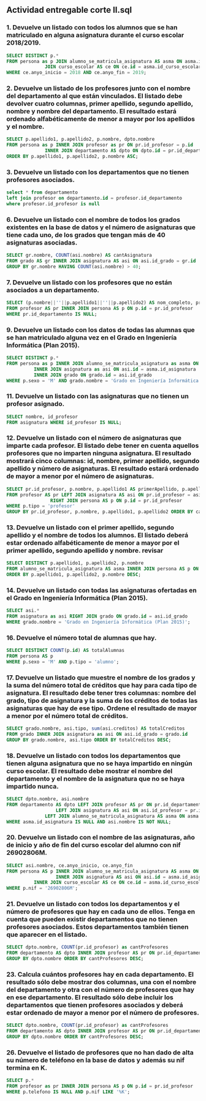 ## Actividad entregable corte II.sql

### 1. Devuelve un listado con todos los alumnos que se han matriculado en alguna asignatura durante el curso escolar 2018/2019.

```sql
SELECT DISTINCT p.*
FROM persona as p JOIN alumno_se_matricula_asignatura AS asma ON asma.id_alumno = p.id
	          JOIN curso_escolar AS ce ON ce.id = asma.id_curso_escolar
WHERE ce.anyo_inicio = 2018 AND ce.anyo_fin = 2019;
```

### 2. Devuelve un listado de los profesores junto con el nombre del departamento al que están vinculados. El listado debe devolver cuatro columnas, primer apellido, segundo apellido, nombre y nombre del departamento. El resultado estará ordenado alfabéticamente de menor a mayor por los apellidos y el nombre.

```sql
SELECT p.apellido1, p.apellido2, p.nombre, dpto.nombre
FROM persona as p INNER JOIN profesor as pr ON pr.id_profesor = p.id
        	  INNER JOIN departamento AS dpto ON dpto.id = pr.id_departamento
ORDER BY p.apellido1, p.apellido2, p.nombre ASC;
```

### 3. Devuelve un listado con los departamentos que no tienen profesores asociados.

```sql
select * from departamento
left join profesor on departamento.id = profesor.id_departamento
where profesor.id_profesor is null
```

### 6. Devuelve un listado con el nombre de todos los grados existentes en la base de datos y el número de asignaturas que tiene cada uno, de los grados que tengan más de 40 asignaturas asociadas.
```sql
SELECT gr.nombre, COUNT(asi.nombre) AS cantAsignatura
FROM grado AS gr INNER JOIN asignatura AS asi ON asi.id_grado = gr.id
GROUP BY gr.nombre HAVING COUNT(asi.nombre) > 40;
```

### 7. Devuelve un listado con los profesores que no están asociados a un departamento.
```sql
SELECT (p.nombre||''||p.apellido1||''||p.apellido2) AS nom_completo, pr.id_departamento
FROM profesor AS pr INNER JOIN persona AS p ON p.id = pr.id_profesor
WHERE pr.id_departamento IS NULL;
```

### 9. Devuelve un listado con los datos de todas las alumnas que se han matriculado alguna vez en el Grado en Ingeniería Informática (Plan 2015).
```sql
SELECT DISTINCT p.*
FROM persona as p INNER JOIN alumno_se_matricula_asignatura as asma ON asma.id_alumno = p.id
		  INNER JOIN asignatura as asi ON asi.id = asma.id_asignatura
		  INNER JOIN grado ON grado.id = asi.id_grado
WHERE p.sexo = 'M' AND grado.nombre = 'Grado en Ingeniería Informática (Plan 2015)';
```

### 11. Devuelve un listado con las asignaturas que no tienen un profesor asignado.
```sql
SELECT nombre, id_profesor
FROM asignatura WHERE id_profesor IS NULL;
```
### 12.	Devuelve un listado con el número de asignaturas que imparte cada profesor. El listado debe tener en cuenta aquellos profesores que no imparten ninguna asignatura. El resultado mostrará cinco columnas: id, nombre, primer apellido, segundo apellido y número de asignaturas. El resultado estará ordenado de mayor a menor por el número de asignaturas.
```sql
SELECT pr.id_profesor, p.nombre, p.apellido1 AS primerApellido, p.apellido2 AS segundoApellido, COUNT(asi.id) AS cantAsignaturas
FROM profesor AS pr LEFT JOIN asignatura AS asi ON pr.id_profesor = asi.id_profesor
	            RIGHT JOIN persona AS p ON p.id = pr.id_profesor
WHERE p.tipo = 'profesor'					   
GROUP BY pr.id_profesor, p.nombre, p.apellido1, p.apellido2 ORDER BY cantAsignaturas DESC;
```
### 13. Devuelve un listado con el primer apellido, segundo apellido y el nombre de todos los alumnos. El listado deberá estar ordenado alfabéticamente de menor a mayor por el primer apellido, segundo apellido y nombre. revisar
```sql
SELECT DISTINCT p.apellido1, p.apellido2, p.nombre
FROM alumno_se_matricula_asignatura AS asma INNER JOIN persona AS p ON p.id = asma.id_alumno
ORDER BY p.apellido1, p.apellido2, p.nombre DESC;
```

### 14. Devuelve un listado con todas las asignaturas ofertadas en el Grado en Ingeniería Informática (Plan 2015).
```sql
SELECT asi.*
FROM asignatura as asi RIGHT JOIN grado ON grado.id = asi.id_grado
WHERE grado.nombre = 'Grado en Ingeniería Informática (Plan 2015)';
```

### 16. Devuelve el número total de alumnas que hay.
```sql
SELECT DISTINCT COUNT(p.id) AS totalAlumnas
FROM persona AS p
WHERE p.sexo = 'M' AND p.tipo = 'alumno';
```

### 17. Devuelve un listado que muestre el nombre de los grados y la suma del número total de créditos que hay para cada tipo de asignatura. El resultado debe tener tres columnas: nombre del grado, tipo de asignatura y la suma de los créditos de todas las asignaturas que hay de ese tipo. Ordene el resultado de mayor a menor por el número total de créditos.
```sql
SELECT grado.nombre, asi.tipo, sum(asi.creditos) AS totalCreditos
FROM grado INNER JOIN asignatura as asi ON asi.id_grado = grado.id
GROUP BY grado.nombre, asi.tipo ORDER BY totalCreditos DESC;
```

### 18.	Devuelve un listado con todos los departamentos que tienen alguna asignatura que no se haya impartido en ningún curso escolar. El resultado debe mostrar el nombre del departamento y el nombre de la asignatura que no se haya impartido nunca.
```sql
SELECT dpto.nombre, asi.nombre
FROM departamento AS dpto LEFT JOIN profesor AS pr ON pr.id_departamento = dpto.id
		          LEFT JOIN asignatura AS asi ON asi.id_profesor = pr.id_profesor
			  LEFT JOIN alumno_se_matricula_asignatura AS asma ON asma.id_asignatura = asi.id
WHERE asma.id_asignatura IS NULL AND asi.nombre IS NOT NULL;
```

### 20. Devuelve un listado con el nombre de las asignaturas, año de inicio y año de fin del curso escolar del alumno con nif 26902806M.
```sql
SELECT asi.nombre, ce.anyo_inicio, ce.anyo_fin
FROM persona AS p INNER JOIN alumno_se_matricula_asignatura AS asma ON asma.id_alumno = p.id
                  INNER JOIN asignatura AS asi ON asi.id = asma.id_asignatura
		  INNER JOIN curso_escolar AS ce ON ce.id = asma.id_curso_escolar
WHERE p.nif = '26902806M';
```

### 21. Devuelve un listado con todos los departamentos y el número de profesores que hay en cada uno de ellos. Tenga en cuenta que pueden existir departamentos que no tienen profesores asociados. Estos departamentos también tienen que aparecer en el listado.
```sql
SELECT dpto.nombre, COUNT(pr.id_profesor) as cantProfesores
FROM departamento AS dpto INNER JOIN profesor AS pr ON pr.id_departamento = dpto.id
GROUP BY dpto.nombre ORDER BY cantProfesores DESC;
```

### 23.	Calcula cuántos profesores hay en cada departamento. El resultado sólo debe mostrar dos columnas, una con el nombre del departamento y otra con el número de profesores que hay en ese departamento. El resultado sólo debe incluir los departamentos que tienen profesores asociados y deberá estar ordenado de mayor a menor por el número de profesores.
```sql
SELECT dpto.nombre, COUNT(pr.id_profesor) as cantProfesores
FROM departamento AS dpto INNER JOIN profesor AS pr ON pr.id_departamento = dpto.id
GROUP BY dpto.nombre ORDER BY cantProfesores DESC;
```

### 26. Devuelve el listado de profesores que no han dado de alta su número de teléfono en la base de datos y además su nif termina en K.
```sql
SELECT p.*
FROM profesor as pr INNER JOIN persona AS p ON p.id = pr.id_profesor
WHERE p.telefono IS NULL AND p.nif LIKE '%K';
```
